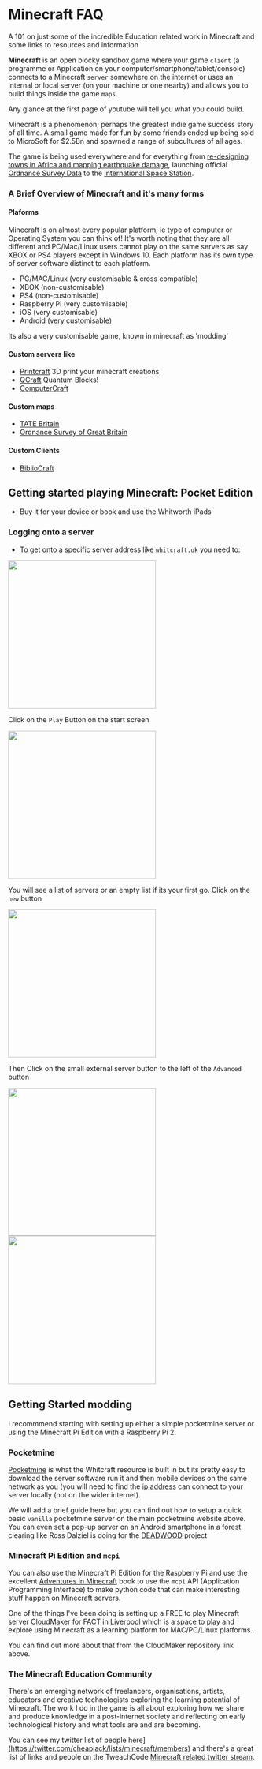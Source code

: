 # Minecraft FAQ

A 101 on just some of the incredible Education related work in Minecraft and some links to resources and information

**Minecraft** is an open blocky sandbox game where your game `client` (a programme or Application on your computer/smartphone/tablet/console) connects to a Minecraft `server` somewhere on the internet or uses an internal or local server (on your machine or one nearby) and allows you to build things inside the game `maps`. 

Any glance at the first page of youtube will tell you what you could build.

Minecraft is a phenomenon; perhaps the greatest indie game success story of all time. A small game made for fun by some friends ended up being sold to MicroSoft for $2.5Bn and spawned a range of subcultures of all ages. 

The game is being used everywhere and for everything from [re-designing towns in Africa and mapping earthquake damage](http://blockbyblock.org/), launching official [Ordnance Survey Data](https://www.ordnancesurvey.co.uk/innovate/developers/minecraft-map-britain.html) to the [International Space Station](https://astro-pi.org/competition/winners/).

### A Brief Overview of Minecraft and it's many forms

#### Plaforms

Minecraft is on almost every popular platform, ie type of computer or Operating System you can think of! It's worth noting that they are all different and PC/Mac/Linux users cannot play on the same servers as say XBOX or PS4 players except in Windows 10. Each platform has its own type of server software distinct to each platform. 

 * PC/MAC/Linux (very customisable & cross compatible)
 * XBOX (non-customisable)
 * PS4 (non-customisable)
 * Raspberry Pi (very customisable)
 * iOS (very customisable)
 * Android (very customisable)

Its also a very customisable game, known in minecraft as 'modding' 

#### Custom servers like 

 * [Printcraft](http://www.printcraft.org/) 3D print your minecraft creations
 * [QCraft](http://qcraft.org/about/) Quantum Blocks!
 * [ComputerCraft](http://www.computercraft.info/)

#### Custom maps 

 * [TATE Britain](http://www.tate.org.uk/about/projects/tate-worlds-art-reimagined-minecraft)
 * [Ordnance Survey of Great Britain](https://www.ordnancesurvey.co.uk/innovate/developers/minecraft-map-britain.html) 

#### Custom Clients

 * [BiblioCraft](http://www.bibliocraftmod.com/origin-story/)

## Getting started playing Minecraft: Pocket Edition

 * Buy it for your device or book and use the Whitworth iPads

### Logging onto a server

 * To get onto a specific server address like `whitcraft.uk` you need to:

<img src="https://cloud.githubusercontent.com/assets/128456/12626078/aedc529c-c52e-11e5-8882-9ffcf931862e.png" width="300">

Click on the `Play` Button on the start screen

<img src="https://cloud.githubusercontent.com/assets/128456/12619684/0545b2fe-c511-11e5-8a8d-1facd79c3239.png" width="300">

You will see a list of servers or an empty list if its your first go. Click on the `new` button

<img src="https://cloud.githubusercontent.com/assets/128456/12626160/31a1aaf6-c52f-11e5-9ea0-f56a0f2fe806.png" width="300">

Then Click on the small external server button to the left of the `Advanced` button 

<img src="https://cloud.githubusercontent.com/assets/128456/12619687/054ac244-c511-11e5-8817-57e4cac7666a.png" width="300">



<img src="https://cloud.githubusercontent.com/assets/128456/12619686/0549f616-c511-11e5-8ecf-0718b6c8c1e0.png" width="300">






## Getting Started modding

I recommmend starting with setting up either a simple pocketmine server or using the Minecraft Pi Edition with a Raspberry Pi 2.

### Pocketmine

[Pocketmine](http://www.pocketmine.net/) is what the Whitcraft resource is built in but its pretty easy to download the server software run it and then mobile devices on the same network as you (you will need to find the [ip address](http://touch.whatsmyip.org/) can connect to your server locally (not on the wider internet). 

We will add a brief guide here but you can find out how to setup a quick basic `vanilla` pocketmine server on the main pocketmine website above. You can even set a pop-up server on an Android smartphone in a forest clearing like Ross Dalziel is doing for the [DEADWOOD](https://github.com/cheapjack/DeadWood) project

### Minecraft Pi Edition and `mcpi`

You can also use the Minecraft Pi Edition for the Raspberry Pi and use the excellent [Adventures in Minecraft](http://eu.wiley.com/WileyCDA/WileyTitle/productCd-111894691X.html) book to use the `mcpi` API (Application Programming Interface) to make python code that can make interesting stuff happen on Minecraft servers.

One of the things I've been doing is setting up a FREE to play Minecraft server [CloudMaker](https://github.com/cheapjack/CloudMaker/) for FACT in Liverpool which is a space to play and explore using Minecraft as a learning platform for MAC/PC/Linux platforms..

You can find out more about that from the CloudMaker repository link above.

### The Minecraft Education Community

There's an emerging network of freelancers, organisations, artists, educators and creative technologists exploring the learning potential of Minecraft. The work I do in the game is all about exploring how we share and produce knowledge in a post-internet society and reflecting on early technological history and what tools are and are becoming.

You can see my twitter list of people here](https://twitter.com/cheapjack/lists/minecraft/members) and there's a great list of links and people on the TweachCode [Minecraft related twitter stream](https://twitter.com/search?f=tweets&q=tweachcode%20+minecraft&src=typd). 
 
